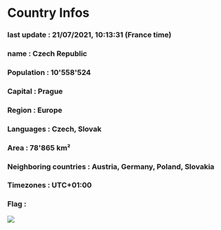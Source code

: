 # Country  Infos
### last update : 21/07/2021, 10:13:31 (France time)

### name : Czech Republic
### Population : 10'558'524
### Capital : Prague
### Region : Europe
### Languages : Czech, Slovak
### Area : 78'865 km²
### Neighboring countries : Austria, Germany, Poland, Slovakia
### Timezones : UTC+01:00

### Flag :
![](https://restcountries.eu/data/cze.svg)